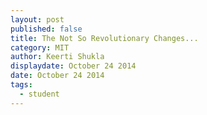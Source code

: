 ```yaml
---
layout: post
published: false
title: The Not So Revolutionary Changes...
category: MIT
author: Keerti Shukla
displaydate: October 24 2014
date: October 24 2014
tags: 
  - student
---
```


